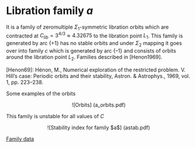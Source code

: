 # Libration family *a*

It is a family of zeromultiple $\Sigma_1$-symmetric libration orbits which are contracted at $С_{lib} = 3^{4/3} \approx 4.32675$ to the libration point $L_1$. This family is generated by arc $\{+1\}$ has no stable orbits and under $\Sigma_2$ mapping it goes over into family $с$ which is generated by arc $\{–1\}$ and consists of orbits around the libration point $L_2$. Families described in [Henon1969].

[Henon69]: Hénon, M., Numerical exploration of the restricted problem. V. Hill’s case: Periodic orbits and their stability, Astron. & Astrophys., 1969, vol. 1, pp. 223–238. 


Some examples of the orbits 
<center>
![Orbits] (a_orbits.pdf)
</center>

This family is unstable for all values of $C$
<center>
![Stability index for family $a$] (astab.pdf)
</center>

[Family data](a.dat)

